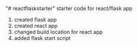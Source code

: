 "# reactflaskstarter" 
starter code for react/flask app
1. created flask app
2. created react app
3. changed build location for react app
4. added flask start script
